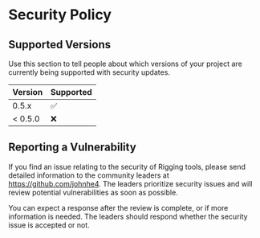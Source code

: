 # Security Policy

## Supported Versions

Use this section to tell people about which versions of your project are
currently being supported with security updates.

| Version   | Supported          |
| --------- | ------------------ |
| 0.5.x     | :white_check_mark: |
| < 0.5.0   | :x:                |

## Reporting a Vulnerability
If you find an issue relating to the security of Rigging tools, please send detailed information to the community leaders at https://github.com/johnhe4.
The leaders prioritize security issues and will review potential vulnerabilities as soon as possible. 

You can expect a response after the review is complete, or if more information is needed. The leaders should respond whether the security issue is accepted or not.
